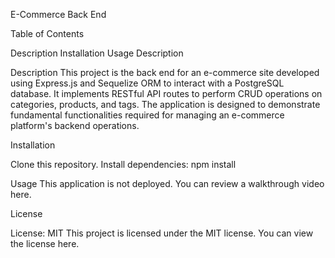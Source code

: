 E-Commerce Back End

Table of Contents

Description
Installation
Usage
Description

Description
This project is the back end for an e-commerce site developed using Express.js and Sequelize ORM to interact with a PostgreSQL database. It implements RESTful API routes to perform CRUD operations on categories, products, and tags. The application is designed to demonstrate fundamental functionalities required for managing an e-commerce platform's backend operations.

Installation

Clone this repository.
Install dependencies: npm install

Usage
This application is not deployed. You can review a walkthrough video here.

License

License: MIT This project is licensed under the MIT license. You can view the license here.
